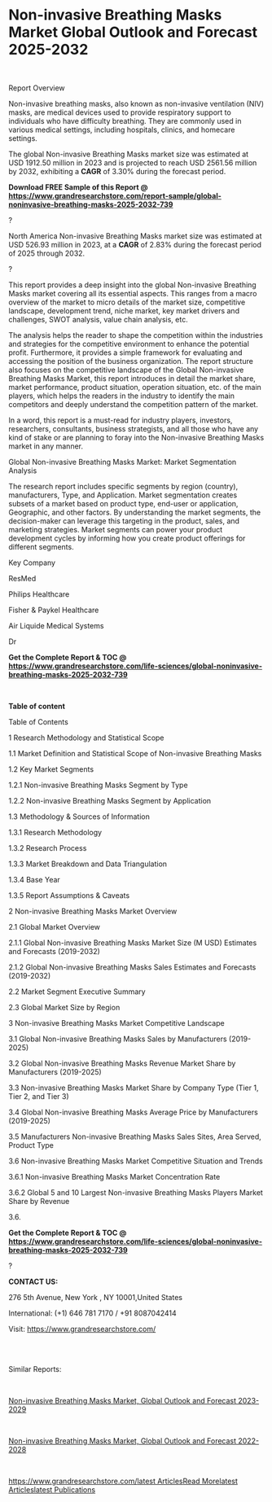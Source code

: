 <h1>Non-invasive Breathing Masks Market Global Outlook and Forecast 2025-2032</h1><br/><p>Report Overview</p>
 
 
 
 <p>Non-invasive breathing masks, also known as non-invasive ventilation (NIV) masks, are medical devices used to provide respiratory support to individuals who have difficulty breathing. They are commonly used in various medical settings, including hospitals, clinics, and homecare settings.</p>
 
 
 
 <p>The global Non-invasive Breathing Masks market size was estimated at USD 1912.50 million in 2023 and is projected to reach USD 2561.56 million by 2032, exhibiting a <strong>CAGR</strong> of 3.30% during the forecast period.</p>
 
 
 
 <div><b>Download FREE Sample of this Report @ <a href="https://www.grandresearchstore.com/report-sample/global-noninvasive-breathing-masks-2025-2032-739">https://www.grandresearchstore.com/report-sample/global-noninvasive-breathing-masks-2025-2032-739</a></b></div>
 
 
 
 <p>? </p>
 
 
 
 <p>North America Non-invasive Breathing Masks market size was estimated at USD 526.93 million in 2023, at a <strong>CAGR</strong> of 2.83% during the forecast period of 2025 through 2032.</p>
 
 
 
 <p>? </p>
 
 
 
 <p>This report provides a deep insight into the global Non-invasive Breathing Masks market covering all its essential aspects. This ranges from a macro overview of the market to micro details of the market size, competitive landscape, development trend, niche market, key market drivers and challenges, SWOT analysis, value chain analysis, etc.</p>
 
 
 
 <p>The analysis helps the reader to shape the competition within the industries and strategies for the competitive environment to enhance the potential profit. Furthermore, it provides a simple framework for evaluating and accessing the position of the business organization. The report structure also focuses on the competitive landscape of the Global Non-invasive Breathing Masks Market, this report introduces in detail the market share, market performance, product situation, operation situation, etc. of the main players, which helps the readers in the industry to identify the main competitors and deeply understand the competition pattern of the market.</p>
 
 
 
 <p>In a word, this report is a must-read for industry players, investors, researchers, consultants, business strategists, and all those who have any kind of stake or are planning to foray into the Non-invasive Breathing Masks market in any manner.</p>
 
 
 
 <p>Global Non-invasive Breathing Masks Market: Market Segmentation Analysis</p>
 
 
 
 <p>The research report includes specific segments by region (country), manufacturers, Type, and Application. Market segmentation creates subsets of a market based on product type, end-user or application, Geographic, and other factors. By understanding the market segments, the decision-maker can leverage this targeting in the product, sales, and marketing strategies. Market segments can power your product development cycles by informing how you create product offerings for different segments.</p>
 
 
 
 <p>Key Company</p>
 
 
 
 <p>ResMed</p>
 
 
 
 <p>Philips Healthcare</p>
 
 
 
 <p>Fisher & Paykel Healthcare</p>
 
 
 
 <p>Air Liquide Medical Systems</p>
 
 
 
 <p>Dr</p>
 
 
 
 <div><b>Get the Complete Report & TOC @ <a href="https://www.grandresearchstore.com/life-sciences/global-noninvasive-breathing-masks-2025-2032-739">https://www.grandresearchstore.com/life-sciences/global-noninvasive-breathing-masks-2025-2032-739</a></b></div>
 
 
 
 <p><br />
 
 <b>Table of content</b></p>
 
 
 
 <p>Table of Contents<br />
 
 1 Research Methodology and Statistical Scope<br />
 
 1.1 Market Definition and Statistical Scope of Non-invasive Breathing Masks<br />
 
 1.2 Key Market Segments<br />
 
 1.2.1 Non-invasive Breathing Masks Segment by Type<br />
 
 1.2.2 Non-invasive Breathing Masks Segment by Application<br />
 
 1.3 Methodology & Sources of Information<br />
 
 1.3.1 Research Methodology<br />
 
 1.3.2 Research Process<br />
 
 1.3.3 Market Breakdown and Data Triangulation<br />
 
 1.3.4 Base Year<br />
 
 1.3.5 Report Assumptions & Caveats<br />
 
 2 Non-invasive Breathing Masks Market Overview<br />
 
 2.1 Global Market Overview<br />
 
 2.1.1 Global Non-invasive Breathing Masks Market Size (M USD) Estimates and Forecasts (2019-2032)<br />
 
 2.1.2 Global Non-invasive Breathing Masks Sales Estimates and Forecasts (2019-2032)<br />
 
 2.2 Market Segment Executive Summary<br />
 
 2.3 Global Market Size by Region<br />
 
 3 Non-invasive Breathing Masks Market Competitive Landscape<br />
 
 3.1 Global Non-invasive Breathing Masks Sales by Manufacturers (2019-2025)<br />
 
 3.2 Global Non-invasive Breathing Masks Revenue Market Share by Manufacturers (2019-2025)<br />
 
 3.3 Non-invasive Breathing Masks Market Share by Company Type (Tier 1, Tier 2, and Tier 3)<br />
 
 3.4 Global Non-invasive Breathing Masks Average Price by Manufacturers (2019-2025)<br />
 
 3.5 Manufacturers Non-invasive Breathing Masks Sales Sites, Area Served, Product Type<br />
 
 3.6 Non-invasive Breathing Masks Market Competitive Situation and Trends<br />
 
 3.6.1 Non-invasive Breathing Masks Market Concentration Rate<br />
 
 3.6.2 Global 5 and 10 Largest Non-invasive Breathing Masks Players Market Share by Revenue<br />
 
 3.6.</p>
 
 
 
 <div><b>Get the Complete Report & TOC @ <a href="https://www.grandresearchstore.com/life-sciences/global-noninvasive-breathing-masks-2025-2032-739">https://www.grandresearchstore.com/life-sciences/global-noninvasive-breathing-masks-2025-2032-739</a></b></div>
 
 
 
 <p>? </p>
 
 
 
 <p><b>CONTACT US:</b><br />
 
 276 5th Avenue, New York , NY 10001,United States<br />
 
 International: (+1) 646 781 7170 / +91 8087042414<br />
 
 Visit: <a href="https://www.grandresearchstore.com/">https://www.grandresearchstore.com/</a><br />
 
 <br />
 
 <br />
 
 Similar Reports:<br />
 
 <br />
 
 <a href="https://www.grandresearchstore.com/life-sciences/global-noninvasive-breathing-masks-forecast-2023-2029-530">Non-invasive Breathing Masks Market, Global Outlook and Forecast 2023-2029</a><br />
 
 <br />
 
 <a href="https://www.grandresearchstore.com/life-sciences/global-noninvasive-breathing-masks-forecast-2022-2028-710">Non-invasive Breathing Masks Market, Global Outlook and Forecast 2022-2028</a><br />
 
 <br />
 
 <a href="https://gyeongbokgung.com">https://www.grandresearchstore.com/</a><a href="https://hallyeomaritime.com">latest Articles</a><a href="https://jingwansa.com">Read More</a><a href="https://nguoiviet.jp/">latest Articles</a><a href="https://www.intelmarketresearch.com/">latest Publications</a></p>